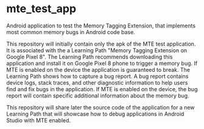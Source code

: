 # mte_test_app
Android application to test the Memory Tagging Extension, that implements most common memory bugs in Android code base.

This repository will initially contain only the apk of the MTE test application. It is associated with the a Learning Path "Memory Tagging Extension on Google Pixel 8". The Learning Path recommends downloading this application and install it on Google Pixel 8 phone to trigger a memory bug. If MTE is enabled on the device the application is guaranteed to break. The Learning Path shows how to capture a bug report. A bug report contains device logs, stack traces, and other diagnostic information to help users find and fix bugs in the application. If MTE is enabled on the device, the bug report will contain specific additional information about the memory bug. 

This repository will share later the source code of the application for a new Learning Path that will showcase how to debug applications in Android Studio with MTE enabled.

